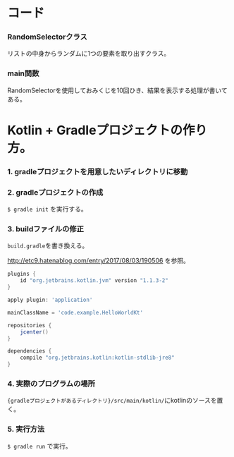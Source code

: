 # コード
### RandomSelectorクラス
リストの中身からランダムに1つの要素を取り出すクラス。

### main関数
RandomSelectorを使用しておみくじを10回ひき、結果を表示する処理が書いてある。


# Kotlin + Gradleプロジェクトの作り方。
### 1. gradleプロジェクトを用意したいディレクトリに移動

### 2. gradleプロジェクトの作成
`$ gradle init`
を実行する。

### 3. buildファイルの修正
`build.gradle`を書き換える。

http://etc9.hatenablog.com/entry/2017/08/03/190506 を参照。

```build.gradle
plugins {
    id "org.jetbrains.kotlin.jvm" version "1.1.3-2"
}

apply plugin: 'application'

mainClassName = 'code.example.HelloWorldKt'

repositories {
    jcenter()
}

dependencies {
    compile "org.jetbrains.kotlin:kotlin-stdlib-jre8"
}
```

### 4. 実際のプログラムの場所
`{gradleプロジェクトがあるディレクトリ}/src/main/kotlin/`にkotlinのソースを置く。

### 5. 実行方法
`$ gradle run`
で実行。
